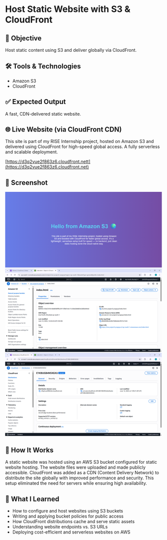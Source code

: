 # Host Static Website with S3 & CloudFront

## 🎯 Objective
Host static content using S3 and deliver globally via CloudFront.

## 🛠 Tools & Technologies
- Amazon S3
- CloudFront

## ✅ Expected Output
A fast, CDN-delivered static website.

## 🌐 Live Website (via CloudFront CDN)
This site is part of my RISE Internship project, hosted on Amazon S3 and delivered using CloudFront for high-speed global access. A fully serverless and scalable deployment.

[https://d3q2vue2f863z6.cloudfront.nett](https://d3q2vue2f863z6.cloudfront.net)

## 📸 Screenshot
![Preview](../images/project-2.png)
![Preview](../images/project-2%20bucket.png)
![Preview](../images/project-2%20cloudfront.png)

## 🔄 How It Works
A static website was hosted using an AWS S3 bucket configured for static website hosting. The website files were uploaded and made publicly accessible. CloudFront was added as a CDN (Content Delivery Network) to distribute the site globally with improved performance and security. This setup eliminated the need for servers while ensuring high availability.

## 🧠 What I Learned
- How to configure and host websites using S3 buckets
- Writing and applying bucket policies for public access
- How CloudFront distributions cache and serve static assets
- Understanding website endpoints vs. S3 URLs
- Deploying cost-efficient and serverless websites on AWS